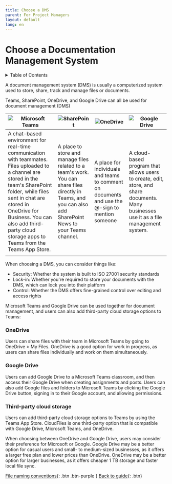 ```yaml
---
title: Choose a DMS
parent: For Project Managers
layout: default
lang: en
---
```


# Choose a Documentation Management System

<details markdown="block">
<summary>Table of Contents</summary>

- Table of Contents
{:toc}

</details>

A document management system (DMS) is usually a computerized system used to store, share, track and manage files or documents. 

Teams, SharePoint, OneDrive, and Google Drive can all be used for document management (DMS)

| ![Microsoft Teams](https://logos-world.net/wp-content/uploads/2021/04/Microsoft-Teams-Symbol.png)  | ![SharePoint](https://www.insightit.com.au/wp-content/uploads/2024/09/SharePoint-Symbol.png)  |  ![OneDrive](https://logos-world.net/wp-content/uploads/2022/04/OneDrive-Symbol.png) |   ![Google Drive](https://seekvectors.com/files/download/16cd2a1c5236a10b74f1d7aef8289b24.png)  |
|---|---|---|---|
|  A chat-based environment for real-time communication with teammates. Files uploaded to a channel are stored in the team's SharePoint folder, while files sent in chat are stored in OneDrive for Business. You can also add third-party cloud storage apps to Teams from the Teams App Store. | A place to store and manage files related to a team's work. You can share files directly in Teams, and you can also add SharePoint News to your Teams channel.  | A place for individuals and teams to comment on documents and use the @-sign to mention someone  | A cloud-based program that allows users to create, edit, store, and share documents. Many businesses use it as a file management system.  |
|   |   |   |   |


When choosing a DMS, you can consider things like:
- Security: Whether the system is built to ISO 27001 security standards 
- Lock-in: Whether you're required to store your documents with the DMS, which can lock you into their platform 
- Control: Whether the DMS offers fine-grained control over editing and access rights 


Microsoft Teams and Google Drive can be used together for document management, and users can also add third-party cloud storage options to Teams: 

### OneDrive
Users can share files with their team in Microsoft Teams by going to OneDrive > My Files. OneDrive is a good option for work in progress, as users can share files individually and work on them simultaneously. 

### Google Drive
Users can add Google Drive to a Microsoft Teams classroom, and then access their Google Drive when creating assignments and posts. Users can also add Google files and folders to Microsoft Teams by clicking the Google Drive button, signing in to their Google account, and allowing permissions. 

### Third-party cloud storage
Users can add third-party cloud storage options to Teams by using the Teams App Store. CloudFiles is one third-party option that is compatible with Google Drive, Microsoft Teams, and OneDrive. 

When choosing between OneDrive and Google Drive, users may consider their preference for Microsoft or Google. Google Drive may be a better option for casual users and small- to medium-sized businesses, as it offers a larger free plan and lower prices than OneDrive. OneDrive may be a better option for larger businesses, as it offers cheaper 1 TB storage and faster local file sync.

[File naming conventions]({{site.url}}/project-managers/pm-naming-conventions/){: .btn .btn-purple }
[Back to guide]({{site.url}}//pm/guide#how-to){: .btn}